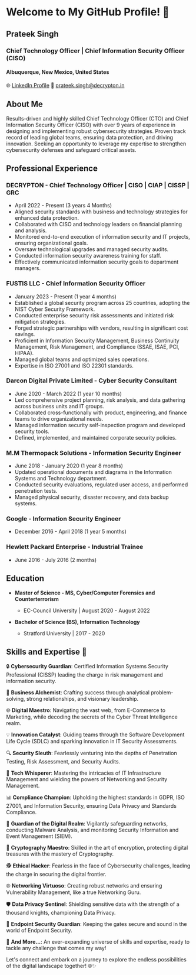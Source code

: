 # Welcome to My GitHub Profile! 👋

## Prateek Singh

### Chief Technology Officer | Chief Information Security Officer (CISO)

#### Albuquerque, New Mexico, United States

🌐 [LinkedIn Profile](https://www.linkedin.com/in/psingh4772)
📧 prateek.singh@decrypton.in

## About Me

Results-driven and highly skilled Chief Technology Officer (CTO) and Chief Information Security Officer (CISO) with over 9 years of experience in designing and implementing robust cybersecurity strategies. Proven track record of leading global teams, ensuring data protection, and driving innovation. Seeking an opportunity to leverage my expertise to strengthen cybersecurity defenses and safeguard critical assets.

## Professional Experience

### DECRYPTON - Chief Technology Officer | CISO | CIAP | CISSP | GRC
- April 2022 - Present (3 years 4 Months)
- Aligned security standards with business and technology strategies for enhanced data protection.
- Collaborated with CISO and technology leaders on financial planning and analysis.
- Monitored end-to-end execution of information security and IT projects, ensuring organizational goals.
- Oversaw technological upgrades and managed security audits.
- Conducted information security awareness training for staff.
- Effectively communicated information security goals to department managers.

### FUSTIS LLC - Chief Information Security Officer
- January 2023 - Present (1 year 4 months)
- Established a global security program across 25 countries, adopting the NIST Cyber Security Framework.
- Conducted enterprise security risk assessments and initiated risk mitigation strategies.
- Forged strategic partnerships with vendors, resulting in significant cost savings.
- Proficient in Information Security Management, Business Continuity Management, Risk Management, and Compliance (SSAE, ISAE, PCI, HIPAA).
- Managed global teams and optimized sales operations.
- Expertise in ISO 27001 and ISO 22301 standards.

### Darcon Digital Private Limited - Cyber Security Consultant
- June 2020 - March 2022 (1 year 10 months)
- Led comprehensive project planning, risk analysis, and data gathering across business units and IT groups.
- Collaborated cross-functionally with product, engineering, and finance teams to drive organizational needs.
- Managed information security self-inspection program and developed security tools.
- Defined, implemented, and maintained corporate security policies.

### M.M Thermopack Solutions - Information Security Engineer
- June 2018 - January 2020 (1 year 8 months)
- Updated operational documents and diagrams in the Information Systems and Technology department.
- Conducted security evaluations, regulated user access, and performed penetration tests.
- Managed physical security, disaster recovery, and data backup systems.

### Google - Information Security Engineer
- December 2016 - April 2018 (1 year 5 months)

### Hewlett Packard Enterprise - Industrial Trainee
- June 2016 - July 2016 (2 months)

## Education

- **Master of Science - MS, Cyber/Computer Forensics and Counterterrorism**
  - EC-Council University | August 2020 - August 2022

- **Bachelor of Science (BS), Information Technology**
  - Stratford University | 2017 - 2020

## Skills and Expertise 🚀

🔒 **Cybersecurity Guardian**: Certified Information Systems Security Professional (CISSP) leading the charge in risk management and information security.

💼 **Business Alchemist**: Crafting success through analytical problem-solving, strong relationships, and visionary leadership.

🌐 **Digital Maestro**: Navigating the vast web, from E-Commerce to Marketing, while decoding the secrets of the Cyber Threat Intelligence realm.

💡 **Innovation Catalyst**: Guiding teams through the Software Development Life Cycle (SDLC) and sparking innovation in IT Security Assessments.

🔍 **Security Sleuth**: Fearlessly venturing into the depths of Penetration Testing, Risk Assessment, and Security Audits.

🤖 **Tech Whisperer**: Mastering the intricacies of IT Infrastructure Management and wielding the powers of Networking and Security Management.

📊 **Compliance Champion**: Upholding the highest standards in GDPR, ISO 27001, and Information Security, ensuring Data Privacy and Standards Compliance.

👾 **Guardian of the Digital Realm**: Vigilantly safeguarding networks, conducting Malware Analysis, and monitoring Security Information and Event Management (SIEM).

🔑 **Cryptography Maestro**: Skilled in the art of encryption, protecting digital treasures with the mastery of Cryptography.

🕵️ **Ethical Hacker**: Fearless in the face of Cybersecurity challenges, leading the charge in securing the digital frontier.

🌐 **Networking Virtuoso**: Creating robust networks and ensuring Vulnerability Management, like a true Networking Guru.

🛡️ **Data Privacy Sentinel**: Shielding sensitive data with the strength of a thousand knights, championing Data Privacy.

🔐 **Endpoint Security Guardian**: Keeping the gates secure and sound in the world of Endpoint Security.

🌟 **And More...**: An ever-expanding universe of skills and expertise, ready to tackle any challenge that comes my way!

Let's connect and embark on a journey to explore the endless possibilities of the digital landscape together! 🌐✨

